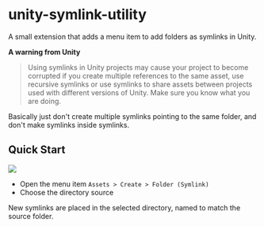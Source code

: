 # unity-symlink-utility

A small extension that adds a menu item to add folders as symlinks in Unity.

**A warning from Unity**

> Using symlinks in Unity projects may cause your project to become corrupted if you create multiple references to the same asset, use recursive symlinks or use symlinks to share assets between projects used with different versions of Unity. Make sure you know what you are doing.

Basically just don't create multiple symlinks pointing to the same folder, and don't make symlinks inside symlinks.

## Quick Start

![](menuitem.png)

- Open the menu item `Assets > Create > Folder (Symlink)`
- Choose the directory source

New symlinks are placed in the selected directory, named to match the source folder.
